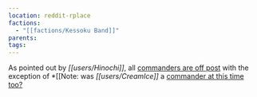 ```yaml
---
location: reddit-rplace
factions:
  - "[[factions/Kessoku Band]]"
parents: 
tags: 
---
```

As pointed out by *[[users/Hinochi]]*, all [commanders are off post](https://discord.com/channels/1093664259273130084/1131230952119615600/1131577566080278599) with the exception of *[[Note: was   *[[users/CreamIce]]* a [commander at this time too?](https://discord.com/channels/1093664259273130084/1131230952119615600/1131577594962268321|[users/dsuzu]])
